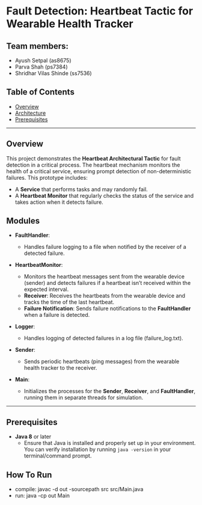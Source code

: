 # Fault Detection: Heartbeat Tactic for Wearable Health Tracker

## Team members:

- Ayush Setpal (as8675)
- Parva Shah (ps7384)
- Shridhar Vilas Shinde (ss7536)

## Table of Contents

- [Overview](#overview)
- [Architecture](#architecture)
- [Prerequisites](#prerequisites)

---

## Overview

This project demonstrates the **Heartbeat Architectural Tactic** for fault detection in a critical process. The heartbeat mechanism monitors the health of a critical service, ensuring prompt detection of non-deterministic failures. This prototype includes:

- A **Service** that performs tasks and may randomly fail.
- A **Heartbeat Monitor** that regularly checks the status of the service and takes action when it detects failure.

## Modules

- **FaultHandler**:

  - Handles failure logging to a file when notified by the receiver of a detected failure.

- **HeartbeatMonitor**:

  - Monitors the heartbeat messages sent from the wearable device (sender) and detects failures if a heartbeat isn’t received within the expected interval.
  - **Receiver**: Receives the heartbeats from the wearable device and tracks the time of the last heartbeat.
  - **Failure Notification**: Sends failure notifications to the **FaultHandler** when a failure is detected.

- **Logger**:

  - Handles logging of detected failures in a log file (failure_log.txt).

- **Sender**:

  - Sends periodic heartbeats (ping messages) from the wearable health tracker to the receiver.

- **Main**:
  - Initializes the processes for the **Sender**, **Receiver**, and **FaultHandler**, running them in separate threads for simulation.

---

## Prerequisites

- **Java 8** or later
  - Ensure that Java is installed and properly set up in your environment. You can verify installation by running `java -version` in your terminal/command prompt.

## How To Run

- compile: javac -d out -sourcepath src src/Main.java
- run: java -cp out Main
